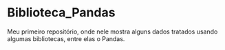 # Biblioteca_Pandas
Meu primeiro repositório, onde nele mostra alguns dados tratados usando algumas bibliotecas, entre elas o Pandas.
